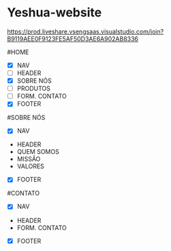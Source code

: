 # Yeshua-website

https://prod.liveshare.vsengsaas.visualstudio.com/join?B9119AEE0F9123FE5AF50D3AE6A902AB8336


#HOME

- [x] NAV
- [ ] HEADER
- [x] SOBRE NÓS
- [ ] PRODUTOS
- [ ] FORM. CONTATO
- [x] FOOTER

#SOBRE NÓS

- [x] NAV
- HEADER
- QUEM SOMOS
- MISSÃO
- VALORES
- [x] FOOTER

#CONTATO

- [x] NAV
- HEADER
- FORM. CONTATO
- [x] FOOTER

